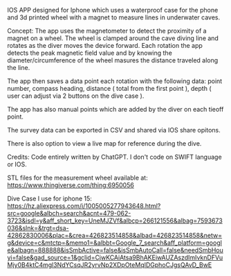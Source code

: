 IOS APP designed for Iphone which uses a waterproof case for the phone and 3d printed wheel with a magnet to measure lines in underwater caves.

Concept:
The app uses the magnetometer to detect the proximity of a magnet on a wheel.
The wheel is clamped around the cave diving line and rotates as the diver moves the device forward.
Each rotation the app detects the peak magnetic field value and by knowing the diameter/circumference of the wheel masures the distance traveled along the line.

The app then saves a data point each rotation with the following data: point number, compass heading, distance ( total from the first point ), depth ( user can adjust via 2 buttons on the dive case ).

The app has also manual points which are added by the diver on each tieoff point.

The survey data can be exported in CSV and shared via IOS share opitons.

There is also option to view a live map for reference during the dive.

Credits: Code entirely written by ChatGPT. I don't code on SWIFT language or IOS.


STL files for the measurement wheel available at:
https://www.thingiverse.com/thing:6950056

Dive Case I use for iphone 15:
https://hz.aliexpress.com/i/1005005277943648.html?src=google&albch=search&acnt=479-062-3723&isdl=y&aff_short_key=UneMJZVf&albcp=266121556&albag=7593673036&slnk=&trgt=dsa-42862830006&plac=&crea=426823514858&albad=426823514858&netw=g&device=c&mtctp=&memo1=&albbt=Google_7_search&aff_platform=google&albagn=888888&isSmbActive=false&isSmbAutoCall=false&needSmbHouyi=false&gad_source=1&gclid=CjwKCAiAtsa9BhAKEiwAUZAszdImIvknDFVuMjy0B4ktC4mgl3NdYCsqJR2yrvNp2XDpOteMqIDGphoCJgsQAvD_BwE
